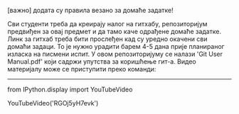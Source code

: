 [важно] додата су правила везано за домаће задатке!

Сви студенти треба да креирају налог на гитхабу, репозиторијум предвиђен за овај предмет и да тамо каче одрађене домаће
задатке. Линк за гитхаб треба бити прослеђен кад су уредно окачени сви домаћи задаци.
То је нужно урадити барем 4-5 дана прије планираног изласка на писмени испит.
У овом репозиторијуму се налази 'Git User Manual.pdf' који
садржи упутства за коришћење гит-а. Видео материјалу може се приступити
преко команди:

---------------------------------------------------------------------- 

from IPython.display import YouTubeVideo

YouTubeVideo('RGOj5yH7evk')

